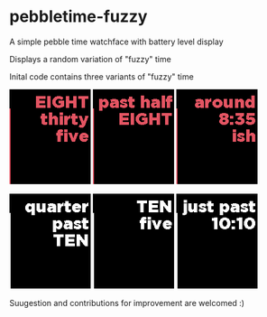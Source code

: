 # pebbletime-fuzzy

A simple pebble time watchface with battery level display

Displays a random variation of "fuzzy" time

Inital code contains three variants of "fuzzy" time

![screenshot 1](screenshots/_1.png "Sample screenshot 1")
![screenshot 2](screenshots/_2.png "Sample screenshot 2")
![screenshot 3](screenshots/_3.png "Sample screenshot 3")

![screenshot 4](screenshots/_4.png "Sample screenshot 4")
![screenshot 5](screenshots/_5.png "Sample screenshot 5")
![screenshot 6](screenshots/_6.png "Sample screenshot 6")

Suugestion and contributions for improvement are welcomed :)
